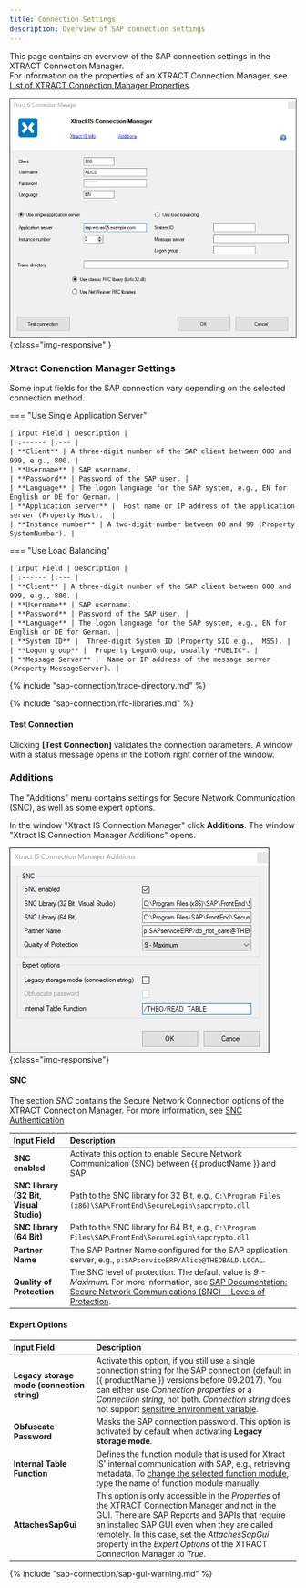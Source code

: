 ```yaml
---
title: Connection Settings
description: Overview of SAP connection settings
---
```


This page contains an overview of the SAP connection settings in the XTRACT Connection Manager.<br>
For information on the properties of an XTRACT Connection Manager, see [List of XTRACT Connection Manager Properties](connection-parameters.d#list-of-xtract-connection-manager-properties).

![Connection-Manager](../../assets/images/xis/documentation/sap-connection/Connection-Manager.png){:class="img-responsive" }

### Xtract Conenction Manager Settings

Some input fields for the SAP connection vary depending on the selected connection method. 

=== "Use Single Application Server"

	| Input Field | Description |
	| :------ |:--- | 
	| **Client** | A three-digit number of the SAP client between 000 and 999, e.g., 800. | 
	| **Username** | SAP username. | 
	| **Password** | Password of the SAP user. | 
	| **Language** | The logon language for the SAP system, e.g., EN for English or DE for German. | 
	| **Application server** |  Host name or IP address of the application server (Property Host).  | 
	| **Instance number** | A two-digit number between 00 and 99 (Property SystemNumber). | 

=== "Use Load Balancing"

	| Input Field | Description |
	| :------ |:--- | 
	| **Client** | A three-digit number of the SAP client between 000 and 999, e.g., 800. | 
	| **Username** | SAP username. | 
	| **Password** | Password of the SAP user. | 
	| **Language** | The logon language for the SAP system, e.g., EN for English or DE for German. | 
	| **System ID** |  Three-digit System ID (Property SID e.g.,  MSS). | 
	| **Logon group** |  Property LogonGroup, usually *PUBLIC*. | 
	| **Message Server** |  Name or IP address of the message server (Property MessageServer). | 

{% include "sap-connection/trace-directory.md" %}

{% include "sap-connection/rfc-libraries.md" %}

#### Test Connection

Clicking **[Test Connection]** validates the connection parameters. 
A window with a status message opens in the bottom right corner of the window.

### Additions

The "Additions" menu contains settings for Secure Network Communication (SNC), as well as some expert options.

In the window "Xtract IS Connection Manager" click **Additions**. 
The window "Xtract IS Connection Manager Additions" opens.

![SNC](../../assets/images/xis/documentation/sap-connection/snc-connection-manager.png){:class="img-responsive"}

#### SNC

The section *SNC* contains the Secure Network Connection options of the XTRACT Connection Manager.
For more information, see [SNC Authentication](snc-authentication.md)<br>

| Input Field | Description |
| :------ |:--- | 
| **SNC enabled** | Activate this option to enable Secure Network Communication (SNC) between {{ productName }} and SAP. |
| **SNC library (32 Bit, Visual Studio)** | Path to the SNC library for 32 Bit, e.g., `C:\Program Files (x86)\SAP\FrontEnd\SecureLogin\sapcrypto.dll` |
| **SNC library (64 Bit)** | Path to the SNC library for 64 Bit, e.g., `C:\Program Files\SAP\FrontEnd\SecureLogin\sapcrypto.dll` |
| **Partner Name** | The SAP Partner Name configured for the SAP application server, e.g., `p:SAPserviceERP/Alice@THEOBALD.LOCAL`. |
| **Quality of Protection** | The SNC level of protection. The default value is *9 - Maximum*. For more information, see [SAP Documentation: Secure Network Communications (SNC) - Levels of Protection](https://help.sap.com/docs/SAP_NETWEAVER_701/6f3e0bea6c4b101484fcf5305b4d624b/e656f466e99a11d1a5b00000e835363f.html?version=7.01.22#levels-of-protection). |

#### Expert Options

| Input Field | Description |
| :------ |:--- | 
| **Legacy storage mode (connection string)** | Activate this option, if you still use a single connection string for the SAP connection (default in {{ productName }} versions before 09.2017). You can either use *Connection properties* or a *Connection string*, not both. *Connection string* does not support [sensitive environment variable](connection-parameters.md#sensitive-environment-variable-in-ssisdb-catalog).| 
| **Obfuscate Password** | Masks the SAP connection password. This option is activated by default when activating **Legacy storage mode**.|
| **Internal Table Function** | Defines the function module that is used for Xtract IS' internal communication with SAP, e.g., retrieving metadata. To [change the selected function module](../setup-in-sap/custom-function-module-for-table-extraction.md), type the name of function module manually. |
| **AttachesSapGui** | This option is only accessible in the *Properties* of the XTRACT Connection Manager and not in the GUI. There are SAP Reports and BAPIs that require an installed SAP GUI even when they are called remotely. In this case, set the *AttachesSapGui* property in the *Expert Options* of the XTRACT Connection Manager to *True*. |

{% include "sap-connection/sap-gui-warning.md" %}